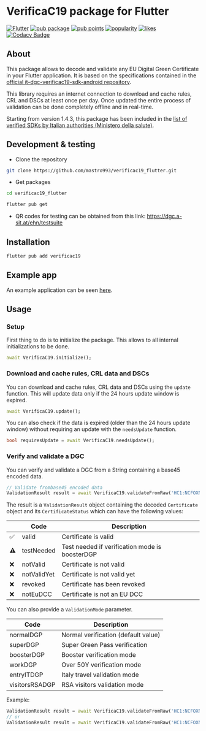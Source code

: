 # VerificaC19 package for Flutter

[![Flutter](https://github.com/mastro993/verificac19_flutter/actions/workflows/flutter-ci.yml/badge.svg?branch=master)](https://github.com/mastro993/verificac19_flutter/actions/workflows/flutter-ci.yml)
[![pub package](https://img.shields.io/pub/v/verificac19.svg)](https://pub.dev/packages/verificac19)
[![pub points](https://badges.bar/verificac19/pub%20points)](https://pub.dev/packages/verificac19/score)
[![popularity](https://badges.bar/verificac19/popularity)](https://pub.dev/packages/verificac19/score)
[![likes](https://badges.bar/verificac19/likes)](https://pub.dev/packages/verificac19/score)
[![Codacy Badge](https://app.codacy.com/project/badge/Grade/4f13e7d9b798479aa8c41d32ed1f6b6d)](https://www.codacy.com/gh/mastro993/verificaC19-flutter/dashboard?utm_source=github.com&amp;utm_medium=referral&amp;utm_content=mastro993/verificaC19-flutter&amp;utm_campaign=Badge_Grade)


## About

This package allows to decode and validate any EU Digital Green Certificate in your Flutter application. It is based on the specifications contained in the [official it-dgc-verificac19-sdk-android repository](https://github.com/ministero-salute/it-dgc-verificac19-sdk-android).

This library requires an internet connection to download and cache rules, CRL and DSCs at least once per day. Once updated the entire process of validation can be done completely offline and in real-time.

Starting from version 1.4.3, this package has been included in the [list of verified SDKs by Italian authorities (Ministero della salute)](https://github.com/ministero-salute/it-dgc-verificac19-sdk-onboarding).  

## Development & testing

- Clone the repository

```sh
git clone https://github.com/mastro993/verificac19_flutter.git
```

- Get packages

```sh
cd verificac19_flutter

flutter pub get
```

- QR codes for testing can be obtained from this link: https://dgc.a-sit.at/ehn/testsuite

## Installation

```sh
flutter pub add verificac19
```

## Example app

An example application can be seen [here](https://github.com/mastro993/greenguard-app).

## Usage

### Setup

First thing to do is to initialize the package. This allows to all internal initializations to be done.

```dart
await VerificaC19.initialize();
```

### Download and cache rules, CRL data and DSCs

You can download and cache rules, CRL data and DSCs using the `update` function. This will update data only if the 24 hours update window is expired.

```dart
await VerificaC19.update();
```

You can also check if the data is expired (older than the 24 hours update window) without requiring an update with the `needsUpdate` function.

```dart
bool requiresUpdate = await VerificaC19.needsUpdate();
```

### Verify and validate a DGC

You can verify and validate a DGC from a String containing a base45 encoded data.

```dart
// Validate frombase45 encoded data
ValidationResult result = await VerificaC19.validateFromRaw('HC1:NCFOXN%TSM...');
```

The result is a `ValidationResult` object containing the decoded `Certificate` object and its `CertificateStatus` which can have the following values:

|     | Code        | Description                                    |
| --- | ----------- | ---------------------------------------------- |
| ✅  | valid       | Certificate is valid                           |
| ⚠   | testNeeded  | Test needed if verification mode is boosterDGP |
| ❌  | notValid    | Certificate is not valid                       |
| ❌  | notValidYet | Certificate is not valid yet                   |
| ❌  | revoked     | Certificate has been revoked                   |
| ❌  | notEuDCC    | Certificate is not an EU DCC                   |

You can also provide a `ValidationMode` parameter.

| Code           | Description                         |
| -------------- | ----------------------------------- |
| normalDGP      | Normal verification (default value) |
| superDGP       | Super Green Pass verification       |
| boosterDGP     | Booster verification mode           |
| workDGP        | Over 50Y verification mode          |
| entryITDGP     | Italy travel validation mode        |
| visitorsRSADGP | RSA visitors validation mode        |

Example:

```dart
ValidationResult result = await VerificaC19.validateFromRaw('HC1:NCFOXN%TSM...', mode: ValidationMode.normalDGP);
// or
ValidationResult result = await VerificaC19.validateFromRaw('HC1:NCFOXN%TSM...', mode: ValidationMode.superDGP);
```
